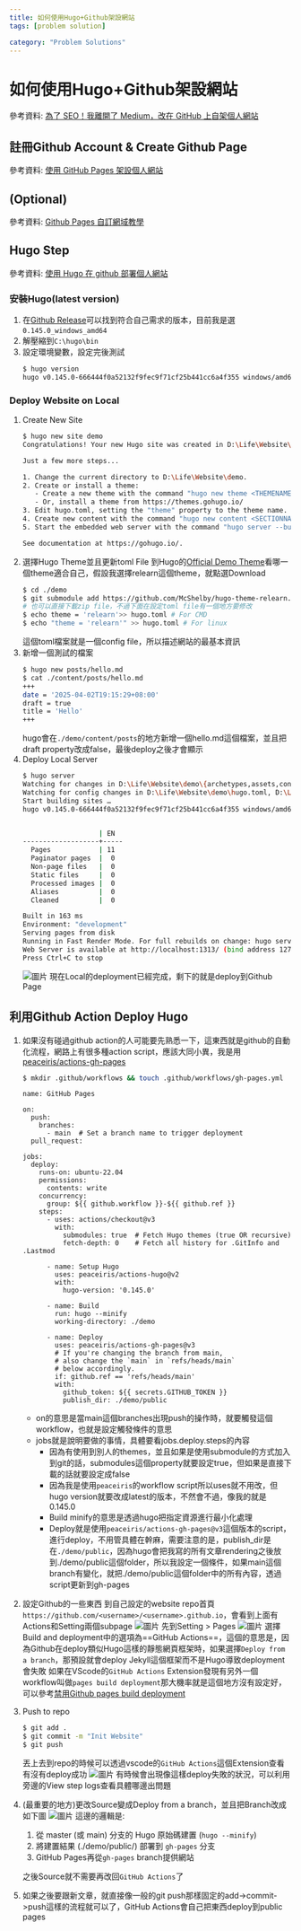 ```yaml
---
title: 如何使用Hugo+Github架設網站
tags: [problem solution]

category: "Problem Solutions"
---
```


# 如何使用Hugo+Github架設網站
<!-- more -->
參考資料: [為了 SEO！我離開了 Medium，改在 GitHub 上自架個人網站](https://kucw.io/blog/2021/1/from-medium-to-github/)

## 註冊Github Account & Create Github Page
參考資料: [使用 GitHub Pages 架設個人網站](https://hackmd.io/@flagmaker/BkvQphP65)

## (Optional)
參考資料: [Github Pages 自訂網域教學](https://medium.com/zrealm-ios-dev/github-pages-%E8%87%AA%E8%A8%82%E7%B6%B2%E5%9F%9F%E6%95%99%E5%AD%B8-483af5d93297)

## Hugo Step

參考資料: [使用 Hugo 在 github 部署個人網站](https://sean22492249.medium.com/%E4%BD%BF%E7%94%A8-hugo-%E5%9C%A8-github-%E9%83%A8%E7%BD%B2%E5%80%8B%E4%BA%BA%E7%B6%B2%E7%AB%99-5b2ff19f8b6)

### 安裝Hugo(latest version)
1. 在[Github Release](https://github.com/gohugoio/hugo/releases)可以找到符合自己需求的版本，目前我是選`0.145.0_windows_amd64`
2. 解壓縮到`C:\hugo\bin`
3. 設定環境變數，設定完後測試
    ```bash
    $ hugo version
    hugo v0.145.0-666444f0a52132f9fec9f71cf25b441cc6a4f355 windows/amd64 BuildDate=2025-02-26T15:41:25Z VendorInfo=gohugoio
    ```

### Deploy Website on Local
1. Create New Site
    ```bash
    $ hugo new site demo
    Congratulations! Your new Hugo site was created in D:\Life\Website\demo.
    
    Just a few more steps...
    
    1. Change the current directory to D:\Life\Website\demo.
    2. Create or install a theme:
       - Create a new theme with the command "hugo new theme <THEMENAME>"
       - Or, install a theme from https://themes.gohugo.io/
    3. Edit hugo.toml, setting the "theme" property to the theme name.
    4. Create new content with the command "hugo new content <SECTIONNAME>\<FILENAME>.<FORMAT>".
    5. Start the embedded web server with the command "hugo server --buildDrafts".
    
    See documentation at https://gohugo.io/.
    ```
2. 選擇Hugo Theme並且更新toml File
    到Hugo的[Official Demo Theme](https://themes.gohugo.io/)看哪一個theme適合自己，假設我選擇relearn這個theme，就點選Download
    ```bash
    $ cd ./demo
    $ git submodule add https://github.com/McShelby/hugo-theme-relearn.git themes/relearn # 因為我是用relearn這個theme所以URL和folder name是customize
    # 也可以直接下載zip file，不過下面在設定toml file有一個地方要修改
    $ echo theme = 'relearn'>> hugo.toml # For CMD
    $ echo "theme = 'relearn'" >> hugo.toml # For linux
    ```
    這個toml檔案就是一個config file，所以描述網站的最基本資訊
3. 新增一個測試的檔案
    ```bash
    $ hugo new posts/hello.md
    $ cat ./content/posts/hello.md
    +++
    date = '2025-04-02T19:15:29+08:00'
    draft = true
    title = 'Hello'
    +++
    ```
    hugo會在`./demo/content/posts`的地方新增一個hello.md這個檔案，並且把draft property改成false，最後deploy之後才會顯示
4. Deploy Local Server
    ```bash
    $ hugo server
    Watching for changes in D:\Life\Website\demo\{archetypes,assets,content,data,i18n,layouts,static,themes}
    Watching for config changes in D:\Life\Website\demo\hugo.toml, D:\Life\Website\demo\themes\relearn\hugo.toml
    Start building sites …
    hugo v0.145.0-666444f0a52132f9fec9f71cf25b441cc6a4f355 windows/amd64 BuildDate=2025-02-26T15:41:25Z VendorInfo=gohugoio


                       | EN
    -------------------+-----
      Pages            | 11
      Paginator pages  |  0
      Non-page files   |  0
      Static files     |  0
      Processed images |  0
      Aliases          |  0
      Cleaned          |  0
    
    Built in 163 ms
    Environment: "development"
    Serving pages from disk
    Running in Fast Render Mode. For full rebuilds on change: hugo server --disableFastRender
    Web Server is available at http://localhost:1313/ (bind address 127.0.0.1)
    Press Ctrl+C to stop
    ```
    ![圖片](https://hackmd.io/_uploads/SkoITccp1e.png)
    現在Local的deployment已經完成，剩下的就是deploy到Github Page

## 利用Github Action Deploy Hugo
1. 如果沒有碰過github action的人可能要先熟悉一下，這東西就是github的自動化流程，網路上有很多種action script，應該大同小異，我是用[peaceiris/actions-gh-pages](https://github.com/peaceiris/actions-gh-pages#getting-started)
    ```bash
    $ mkdir .github/workflows && touch .github/workflows/gh-pages.yml
    ```
    ```yaml=
    name: GitHub Pages
    
    on:
      push:
        branches:
          - main  # Set a branch name to trigger deployment
      pull_request:
    
    jobs:
      deploy:
        runs-on: ubuntu-22.04
        permissions:
          contents: write
        concurrency:
          group: ${{ github.workflow }}-${{ github.ref }}
        steps:
          - uses: actions/checkout@v3
            with:
              submodules: true  # Fetch Hugo themes (true OR recursive)
              fetch-depth: 0    # Fetch all history for .GitInfo and .Lastmod
    
          - name: Setup Hugo
            uses: peaceiris/actions-hugo@v2
            with:
              hugo-version: '0.145.0'
    
          - name: Build
            run: hugo --minify
            working-directory: ./demo
    
          - name: Deploy
            uses: peaceiris/actions-gh-pages@v3
            # If you're changing the branch from main,
            # also change the `main` in `refs/heads/main`
            # below accordingly.
            if: github.ref == 'refs/heads/main'
            with:
              github_token: ${{ secrets.GITHUB_TOKEN }}
              publish_dir: ./demo/public
    ```
    * on的意思是當main這個branches出現push的操作時，就要觸發這個workflow，也就是設定觸發條件的意思
    * jobs就是說明要做的事情，具體要看jobs.deploy.steps的內容
        * 因為有使用到別人的themes，並且如果是使用submodule的方式加入到git的話，submodules這個property就要設定true，但如果是直接下載的話就要設定成false
        * 因為我是使用`peaceiris`的workflow script所以uses就不用改，但hugo version就要改成latest的版本，不然會不過，像我的就是0.145.0
        * Build minify的意思是透過hugo把指定資源進行最小化處理
        * Deploy就是使用`peaceiris/actions-gh-pages@v3`這個版本的script，進行deploy，不用管具體在幹麻，需要注意的是，publish_dir是在`./demo/public`，因為hugo會把我寫的所有文章rendering之後放到./demo/public這個folder，所以我設定一個條件，如果main這個branch有變化，就把./demo/public這個folder中的所有內容，透過script更新到gh-pages
2. 設定Github的一些東西
    到自己設定的website repo首頁`https://github.com/<username>/<username>.github.io`，會看到上面有Actions和Setting兩個subpage
    ![圖片](https://hackmd.io/_uploads/SJjgXj5pyx.png)
    先到Setting > Pages
    ![圖片](https://hackmd.io/_uploads/HJZ4Xicpkg.png)
    選擇Build and deployment中的選項為==GitHub Actions==，這個的意思是，因為Github在deploy類似Hugo這樣的靜態網頁框架時，如果選擇`Deploy from a branch`，那預設就會deploy Jekyll這個框架而不是Hugo導致deployment會失敗
    如果在VScode的`GitHub Actions` Extension發現有另外一個workflow叫做`pages build deployment`那大機率就是這個地方沒有設定好，可以參考[禁用Github pages build deployment](https://blog.361way.com/2023/10/pages-build-deployment.html)
3. Push to repo
    ```bash
    $ git add .
    $ git commit -m "Init Website"
    $ git push
    ```
    丟上去到repo的時候可以透過vscode的`GitHub Actions`這個Extension查看有沒有deploy成功
    ![圖片](https://hackmd.io/_uploads/rJNFHs5a1x.png)
    有時候會出現像這樣deploy失敗的狀況，可以利用旁邊的View step logs查看具體哪邊出問題
4. (最重要的地方)更改Source變成Deploy from a branch，並且把Branch改成如下圖
    ![圖片](https://hackmd.io/_uploads/BywW0hcaJe.png)
    這邊的邏輯是: 
    1. 從 master (或 main) 分支的 Hugo 原始碼建置 (`hugo --minify`)
    2. 將建置結果 (./demo/public/) 部署到 `gh-pages` 分支
    3. GitHub Pages再從`gh-pages` branch提供網站

    之後Source就不需要再改回`GitHub Actions`了
5. 如果之後要跟新文章，就直接像一般的git push那樣固定的add->commit->push這樣的流程就可以了，GitHub Actions會自己把東西deploy到public pages